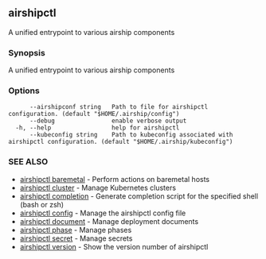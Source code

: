 ## airshipctl

A unified entrypoint to various airship components

### Synopsis

A unified entrypoint to various airship components

### Options

```
      --airshipconf string   Path to file for airshipctl configuration. (default "$HOME/.airship/config")
      --debug                enable verbose output
  -h, --help                 help for airshipctl
      --kubeconfig string    Path to kubeconfig associated with airshipctl configuration. (default "$HOME/.airship/kubeconfig")
```

### SEE ALSO

* [airshipctl baremetal](airshipctl_baremetal.md)	 - Perform actions on baremetal hosts
* [airshipctl cluster](airshipctl_cluster.md)	 - Manage Kubernetes clusters
* [airshipctl completion](airshipctl_completion.md)	 - Generate completion script for the specified shell (bash or zsh)
* [airshipctl config](airshipctl_config.md)	 - Manage the airshipctl config file
* [airshipctl document](airshipctl_document.md)	 - Manage deployment documents
* [airshipctl phase](airshipctl_phase.md)	 - Manage phases
* [airshipctl secret](airshipctl_secret.md)	 - Manage secrets
* [airshipctl version](airshipctl_version.md)	 - Show the version number of airshipctl

